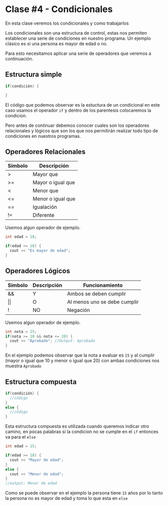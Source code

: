 # Clase #4 - Condicionales

En esta clase veremos los condicionales y como trabajarlos

Los condicionales son una estructura de control, estas nos permiten establecer una serie de condiciones en nuestro programa. Un ejemplo clásico es si una persona es mayor de edad o no.

Para esto necesitamos aplicar una serie de operadores que veremos a continuación.

## Estructura simple
```cpp
if(condición) {

}
```
El código que podemos observar es la estuctura de un condicional en este caso usamos el operador `if` y dentro de los parentesis colocaremos la condicion.

Pero antes de continuar debemos conocer cuales son los operadores relacionales y lógicos que son los que nos permitirán realizar todo tipo de condiciones en nuestros programas.

## Operadores Relacionales

| Símbolo | Descripción       |
| ------- | ----------------- |
| >       | Mayor que         |
| >=      | Mayor o igual que |
| <	      | Menor que         |
| <=	    | Menor o igual que |
| ==	    | Igualación        |
| !=	    | Diferente         |

Usemos algun operador de ejemplo.

```cpp
int edad = 18;

if(edad >= 18) {
  cout << "Es mayor de edad";
}
```

## Operadores Lógicos

| Símbolo | Descripción | Funcionamiento               |
| ------- | ----------- | ---------------------------- |
| &&      | Y           | Ambos se deben cumplir       |
| \|\|    | O           | Al menos uno se debe cumplir |
| !       | NO          | Negación                     |

Usemos algun operador de ejemplo.

```cpp
int nota = 15;
if(nota >= 10 && nota <= 20) {
  cout << "Aprobado"; //Output: Aprobado
}
```
En el ejemplo podemos observar que la nota a evaluar es `15` y al cumplir (mayor o igual que 10 y menor o igual que 20) con ambas condiciones nos muestra `Aprobado` 

## Estructura compuesta
```cpp
if(condición) {
  //código
}
else {
  //código
}
```
Esta estructura compuesta es utilizada cuando queremos indicar otro camino, en pocas palabras si la condicion no se cumple en el `if` entonces va para el `else`
```cpp
int edad = 15;

if(edad >= 18) {
  cout << "Mayor de edad";
}
else {
  cout << "Menor de edad";
}
//output: Menor de edad
```
Como se puede observar en el ejemplo la persona tiene `15` años por lo tanto la persona no es mayor de edad y toma lo que esta en `else`

